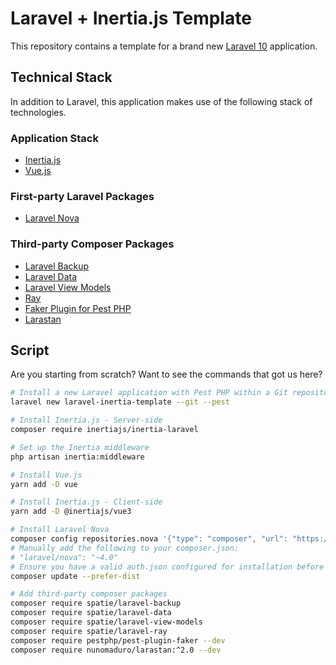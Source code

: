 # Laravel + Inertia.js Template

This repository contains a template for a brand new [Laravel 10](https://laravel.com/docs/10.x) application.

## Technical Stack

In addition to Laravel, this application makes use of the following stack of technologies.

### Application Stack

* [Inertia.js](https://inertiajs.com)
* [Vue.js](https://vuejs.org/)

### First-party Laravel Packages

* [Laravel Nova](https://nova.laravel.com/docs/4.0)

### Third-party Composer Packages

* [Laravel Backup](https://spatie.be/docs/laravel-backup)
* [Laravel Data](https://spatie.be/docs/laravel-data)
* [Laravel View Models](https://github.com/spatie/laravel-view-models)
* [Ray](https://spatie.be/docs/ray/v1/installation-in-your-project/laravel)
* [Faker Plugin for Pest PHP](https://pestphp.com/docs/plugins)
* [Larastan](https://github.com/nunomaduro/larastan)

## Script

Are you starting from scratch? Want to see the commands that got us here?

```bash
# Install a new Laravel application with Pest PHP within a Git repository
laravel new laravel-inertia-template --git --pest

# Install Inertia.js - Server-side
composer require inertiajs/inertia-laravel

# Set up the Inertia middleware
php artisan inertia:middleware

# Install Vue.js
yarn add -D vue

# Install Inertia.js - Client-side
yarn add -D @inertiajs/vue3

# Install Laravel Nova
composer config repositories.nova '{"type": "composer", "url": "https://nova.laravel.com"}' --file composer.json
# Manually add the following to your composer.json:
# "laravel/nova": "~4.0"
# Ensure you have a valid auth.json configured for installation before issuing a "composer update."
composer update --prefer-dist

# Add third-party composer packages
composer require spatie/laravel-backup
composer require spatie/laravel-data
composer require spatie/laravel-view-models
composer require spatie/laravel-ray
composer require pestphp/pest-plugin-faker --dev
composer require nunomaduro/larastan:^2.0 --dev

```

